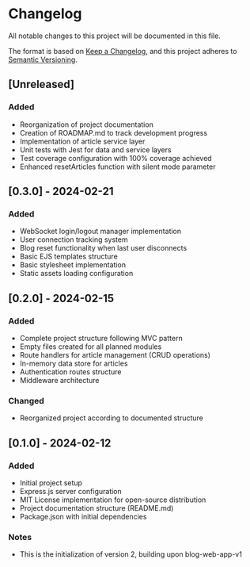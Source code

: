 # Changelog
All notable changes to this project will be documented in this file.

The format is based on [Keep a Changelog](https://keepachangelog.com/en/1.0.0/),
and this project adheres to [Semantic Versioning](https://semver.org/).

<!--
Convention de notation :
- Added: Nouvelle feature, fonction ou dépendance
- Changed: Modification de l'existant (sans le casser)
- Deprecated: Existant marqué comme obsolète, à retirer dans une future version MAJOR
- Removed: Retrait d'une feature, fonction ou dépendance (toujours en version MAJOR)
- Fixed: Correction de bugs ou problèmes (sans changer le comportement attendu)
- Security: Changements liés à la sécurité (vulnérabilités, protection des données)
-->

## [Unreleased]

### Added
- Reorganization of project documentation
- Creation of ROADMAP.md to track development progress
- Implementation of article service layer
- Unit tests with Jest for data and service layers
- Test coverage configuration with 100% coverage achieved
- Enhanced resetArticles function with silent mode parameter

## [0.3.0] - 2024-02-21

### Added
- WebSocket login/logout manager implementation
- User connection tracking system
- Blog reset functionality when last user disconnects
- Basic EJS templates structure
- Basic stylesheet implementation
- Static assets loading configuration

## [0.2.0] - 2024-02-15

### Added
- Complete project structure following MVC pattern
- Empty files created for all planned modules
- Route handlers for article management (CRUD operations)
- In-memory data store for articles
- Authentication routes structure
- Middleware architecture

### Changed
- Reorganized project according to documented structure

## [0.1.0] - 2024-02-12

### Added
- Initial project setup
- Express.js server configuration
- MIT License implementation for open-source distribution
- Project documentation structure (README.md)
- Package.json with initial dependencies

### Notes
- This is the initialization of version 2, building upon blog-web-app-v1